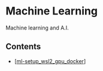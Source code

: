 # Machine Learning
Machine learning and A.I.

## Contents
- [[ml-setup_wsl2_gpu_docker]]

[//begin]: # "Autogenerated link references for markdown compatibility"
[ml-setup_wsl2_gpu_docker]: ml-setup_wsl2_gpu_docker.md "ML: Setup WSL2 + GPU + Docker"
[//end]: # "Autogenerated link references"